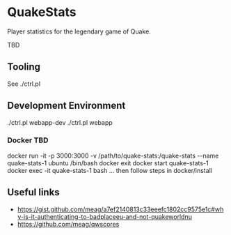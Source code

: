 # QuakeStats

Player statistics for the legendary game of Quake.

TBD

## Tooling

See ./ctrl.pl

## Development Environment

./ctrl.pl webapp-dev
./ctrl.pl webapp

### Docker TBD

docker run -it -p 3000:3000 -v /path/to/quake-stats:/quake-stats --name quake-stats-1 ubuntu /bin/bash
docker exit
docker start quake-stats-1
docker exec -it quake-stats-1 bash
... then follow steps in docker/install

## Useful links

- https://gist.github.com/meag/a7ef2140813c33eeefc1802cc9575e1c#why-is-it-authenticating-to-badplaceeu-and-not-quakeworldnu
- https://github.com/meag/qwscores
